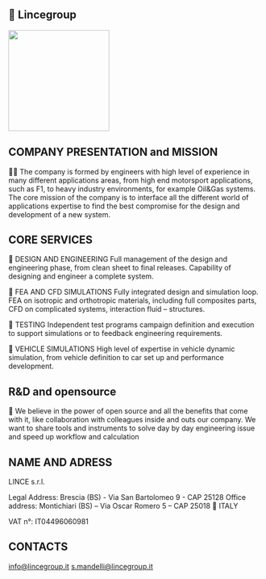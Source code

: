 ## 🚀 Lincegroup 
<img src="http://....jpg](https://github.com/Lincegroup/.github/blob/main/profile/DESKTOP%20.png)" width="200" height="200" />

COMPANY PRESENTATION and MISSION  
---------------
🙋‍♀️ The company is formed by engineers with high level of experience in many different applications areas, from high end motorsport applications, such as F1, to heavy industry environments, for example Oil&Gas systems. 
The core mission of the company is to interface all the different world of applications expertise to find the best compromise for the design and development of a new system.


CORE SERVICES
---------------
🔵 DESIGN AND ENGINEERING
Full management of the design and engineering phase, from clean sheet to final releases. Capability of designing and engineer a complete system.

🔵 FEA AND CFD SIMULATIONS
Fully integrated design and simulation loop. FEA on isotropic and orthotropic materials, including full composites parts, CFD on complicated systems, interaction fluid – structures.

🔵 TESTING 
Independent test programs campaign definition and execution to support simulations or to feedback engineering requirements.

🔵 VEHICLE SIMULATIONS
High level of expertise in vehicle dynamic simulation, from vehicle definition to car set up and performance development.

R&D and opensource 
---------------

📖 We believe in the power of open source and all the benefits that come with it, like collaboration with colleagues inside and outs our company. We want to share tools and instruments to solve day by day engineering issue
and speed up workflow and calculation      

NAME AND ADRESS 
---------------
LINCE s.r.l.

Legal Address: Brescia (BS) - Via San Bartolomeo 9 - CAP 25128
Office address: Montichiari (BS) – Via Oscar Romero 5 – CAP 25018
🍕 ITALY

VAT n°: IT04496060981

CONTACTS 
---------------
info@lincegroup.it
s.mandelli@lincegroup.it
